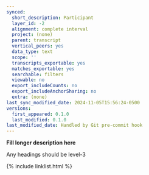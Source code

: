 ```yaml
---
synced:
  short_description: Participant
  layer_id: -2
  alignment: complete interval
  project: (none)
  parent: transcript
  vertical_peers: yes
  data_type: text
  scope: ''
  transcripts_exportable: yes
  matches_exportable: yes
  searchable: filters
  viewable: no
  export_includeCounts: no
  export_includeAnchorSharing: no
  extra: (none)
last_sync_modified_date: 2024-11-05T15:56:24-0500
versions:
  first_appeared: 0.1.0
  last_modified: 0.1.0
last_modified_date: Handled by Git pre-commit hook
---
```


**Fill longer description here**

Any headings should be level-3


{% include linklist.html %}

